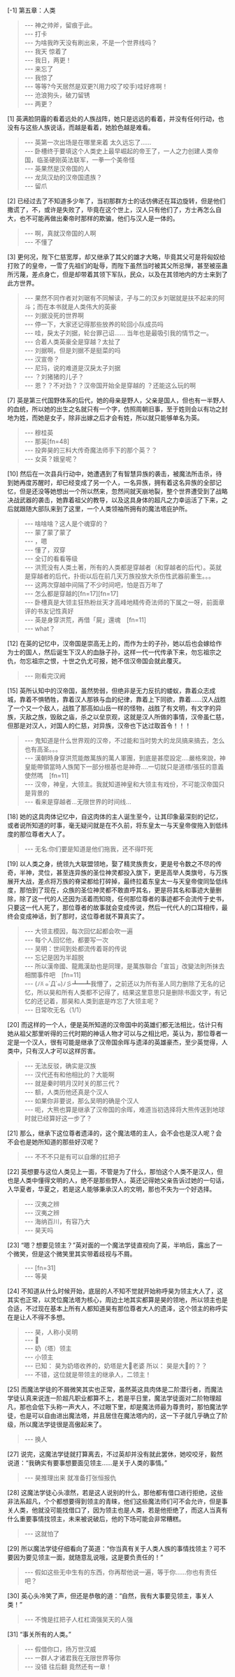 
[-1] 第五章：人类
>--- 神之帅斧，留痕于此。<br>
>--- 打卡<br>
>--- 为啥我昨天没有刷出来，不是一个世界线吗？<br>
>--- 我天 惊着了<br>
>--- 我日，两更！<br>
>--- 来忘了<br>
>--- 我惊了<br>
>--- 等等?今天居然是双更?(用力咬了咬手)哇好疼啊！<br>
>--- 沧浪狗头，破刀留锈<br>
>--- 两更？<br>

[1] 英满脸阴霾的看着远处的人族战阵，她只是远远的看着，并没有任何行动，也没有与这些人族说话，而越是看着，她脸色越是难看。
>--- 英第一次出场是在哪里来着   太久远忘了……<br>
>--- 卧槽终于要填这个人类史上最早崛起的帝王了，一人之力创建人类帝国，临圣硬刚英法联军，一拳一个美帝怪<br>
>--- 英果然是汉帝国的人<br>
>--- 龙凤汉劫的汉帝国遗族？<br>
>--- 留爪<br>

[2] 已经过去了不知道多少年了，当初那群方士的话仿佛还在耳边旋转，但是他们撒谎了，不，或许是失败了，毕竟在这个世上，汉人只有他们了，方士再怎么自大，也不可能再做出秦帝时那样的欺骗，他们与汉人是一体的。
>--- 啊，真就汉帝国的人啊<br>
>--- 不懂了<br>

[3] 更何况，陛下仁慈宽厚，却又继承了其父的雄才大略，毕竟其父可是将匈奴给打败了的皇帝，一雪了先祖们的耻辱，而陛下虽然当时被其父所忌惮，甚至被巫蛊所污蔑，差点身亡，但是却带着其领下军队，民众，以及在其领地内的方士来到了此方世界。
>--- 果然不同作者对刘琚有不同解读，孑与二的汉乡刘琚就是扶不起来的阿斗；而在本书就是人类伟大的英豪<br>
>--- 刘据没死的世界啊<br>
>--- 停一下，大家还记得那些放养的轮回小队成员吗<br>
>--- 哇，戾太子刘据，轮台罪己诏……
当年也是最吸引我的情节之一。<br>
>--- 合着人类英豪全是穿越？太扯了<br>
>--- 刘据啊，但是刘据不是挺菜的吗<br>
>--- 汉宣帝？<br>
>--- 尼玛，说的难道是汉戾太子刘据<br>
>--- ？刘猪猪的儿子？<br>
>--- 恩？？不对劲？？汉帝国开始全是穿越的  ？还能这么玩的啊<br>

[7] 英是第三代国野体系的后代，她的母亲是野人，父亲是国人，但也有一半野人的血统，所以她的出生之名就只有一个字，仿照周朝旧事，至于姓则会以有功之封地为姓，而她是女子，除非出嫁之后才会有姓，所以就只能够单名为英。
>--- 穆桂英<br>
>--- 那英[fn=48]<br>
>--- 投奔昊的三料大传奇魔法师手下的那个英？？<br>
>--- 女英？娥皇呢？<br>

[10] 然后在一次县兵行动中，她遭遇到了有智慧异族的袭击，被魔法所击杀，待到她再度苏醒时，却已经变成了另一个人，一名异族，拥有着这名异族的全部记忆，但是还没等她想出一个所以然来，忽然间就天崩地裂，整个世界遭受到了战略决战武器的袭击，她靠着祖父的教导，以及这具身体的超凡之力幸运活了下来，之后就跟随大部队来到了这里，一个人类领袖所拥有的魔法塔庇护所。
>--- 啥啥啥？这人是个魂穿的？<br>
>--- 蒙了蒙了蒙了<br>
>--- ，嗯<br>
>--- 懂了，双穿<br>
>--- 全订的看看等级<br>
>--- 洪荒没有人类土著，所有的人类都是穿越者（和穿越者的后代）。英就是穿越者的后代，扑街以后在前几天万族投放大杀伤性武器前重生。。。<br>
>--- 这两次穿越中间隔了不少时间吧，怕是百万年了<br>
>--- 怎么都是穿越的[fn=17][fn=17]<br>
>--- 卧槽真是大领主狂热粉丝天才高峰地精传奇法师的下属之一呀，前面章评的书友记性真好<br>
>--- 英是身穿洪荒，再借「屍」還魂　[fn=11]<br>
>--- what？<br>

[12] 在英的记忆中，汉帝国是崇高无上的，而作为士的子孙，她以后也会嫁给作为士的国人，然后诞生下汉人的血脉子孙，这样一代一代传承下来，勿忘祖宗之仇，勿忘祖宗之恨，十世之仇尤可报，她不信汉帝国会就此覆灭。
>--- 刚看完汉阙<br>

[15] 英所认知中的汉帝国，虽然势弱，但绝非是无力反抗的蝼蚁，靠着众志成城，靠着不惧牺牲，靠着汉人那铁与血的纪律，靠着上下同欲，靠着……汉人战胜了一个又一个敌人，战胜了那高如山岳一样的怪物，战胜了有文明，有文字的异族，灭敌之族，毁敌之庙，杀之以垒京观，这就是汉人所做的事情，汉帝虽仁慈，但那是对汉人，对国人的仁慈，对异族，汉帝也下达过取首令！！！
>--- 鬼知道是什么世界观的汉帝，不过能和当时势大的龙凤搞来搞去，怎么也有高圣。。。<br>
>--- 漢朝時身穿洪荒能敵萬族的萬人軍團，到底是甚麼設定‥‥嚴格來說，神皇能帶領當時人族闖下一部分根基也是神奇‥‥一切就只是道標/張狂的意義使然嗎　[fn=11]<br>
>--- 汉帝，神皇，大领主。我就知道神皇和大领主有戏份，不可能汉帝国只是背景的<br>
>--- 看来是穿越者...无限世界的时间线...<br>

[18] 她的这具肉体记忆中，自这肉体的主人诞生至今，让其印象最深刻的记忆，或者说所知道的时事，毫无疑问就是在不久前，将东皇太一与天皇帝俊拖入到低纬度的那位尊者大人了。
>--- 无名:你们要是知道是他们拖我，还不得吓死<br>

[19] 以人类之身，统领九大联盟领地，娶了精灵族贵女，更是号令数之不尽的传奇，半神，灵位，甚至连异族的圣位神灵都投入旗下，更是高举人类旗号，与万族展开大战，差点将万族的脊梁都给打碎掉，最终拉着东皇太一与天皇帝俊同坠低纬度，那怕到了现在，众族的圣位神灵都不敢直呼其名，更是将其名和事迹大量删除，除了这一代的人还因为活着而知晓，任何那位尊者的事迹都不会流传于史书，只要这一代人死了，那位尊者的故事就会变成传说，然后一代代人的口耳相传，最终会变成神话，到了那时，这位尊者就不算真实了。
>--- 大领主模因，每次回忆起都会吹一遍<br>
>--- 每个人回忆他，都要写一次<br>
>--- 吴明：世间到处都流传着哥的传说<br>
>--- 忘记是因为半超脱<br>
>--- 所以漢帝國、龍鳳漢劫也是同理，是萬族聯合「宣旨」改變法則所抹去相關事件吧　[fn=11]<br>
>--- (ﾉꐦ ๑´Д`๑)ﾉ彡┻━┻我懵了，之前还以为所有圣人同力删除了无名的记忆，所以昊和所有人类都不记得了，结果这里意思只是删除书面文字，有记忆的还记着，那昊和人类到底是咋忘了大领主呢？<br>
>--- 日常吹无名（1/1）<br>

[20] 而这样的一个人，便是英所知道的汉帝国中的英雄们都无法相比，估计只有她从祖父那里听得的三代时期的神话人物才可以与之相比吧，英认为，那位尊者一定是一个汉人，很有可能是继承了汉帝国余晖与遗泽的英雄豪杰，至少英觉得，人类中，只有汉人才可以这样厉害。
>--- 无法反驳，确实是汉族<br>
>--- 汉代还有和他相比的？大能啊<br>
>--- 就是秦时明月汉时关的那三代？<br>
>--- 额，人类历他还真是个汉人<br>
>--- 如果你非要说，那么吴明的确是个汉人<br>
>--- 呃，大熊也算是继承了汉帝国的余晖，难道当初选择将大熊传送到地球时就已经算好这一步了？<br>

[21] 那么，继承下这位尊者遗泽的，这个魔法塔的主人，会不会也是汉人呢？会不会也是她所知道的那些好汉呢？
>--- 不不不只是有可以自爆的扛把子<br>

[22] 英想要与这位人类见上一面，不管是为了什么，那怕这个人类不是汉人，但也是人类中懂得文明的人，绝不是那些野人，英还记得她父亲告诉过她的一句话，入华夏者，华夏之，若是这人能够秉承汉人的文明，那也不失为一个好选择。
>--- 汉夷之辨<br>
>--- 汉夷之辨<br>
>--- 海纳百川，有容乃大<br>
>--- 昊天吗<br>

[23] “嗯？想要见领主？”英对面的一个魔法学徒直视向了英，半响后，露出了一个微笑，但是这个微笑里其实带着歧视与不屑。
>--- [fn=31]<br>
>--- 等昊<br>

[24] 不知道从什么时候开始，底层的人不知不觉就开始称呼昊为领主大人了，这其实也正常，以灵位魔法塔为核心，周边土地其实都算是昊的领地，所以领主也是合适，不过现在基本上所有人都知道昊有那位尊者大人的遗泽，这个领主的称呼实在是让人不得不多想。
>--- 昊，人称小吴明<br>
>--- 🐻<br>
>--- 奶（塔）领主<br>
>--- 小领主<br>
>--- 已知：
    昊为奶塔收养的，奶塔是大🐻老婆
所以： 
    昊是大🐻的？？<br>
>--- 不错，这位就是带领主的继承人，二领主！<br>

[25] 而魔法学徒的不屑微笑其实也正常，虽然英这具肉体是二阶潜行者，而魔法学徒认真来说连一阶超凡职业都算不上，若是平日里，魔法学徒面对二阶物理超凡，那也会低下头称一声大人，不过眼下里，却是魔法师最为尊贵时，那怕魔法学徒，也是可以自由进出魔法塔，并且居住在魔法塔内的，这一下子就几乎确立了阶级，所以魔法学徒很是高傲起来了。
>--- 换人<br>

[27] 说完，这魔法学徒就打算离去，不过英却并没有就此罢休，她咬咬牙，毅然说道：“我确实有要事想要面见领主……是关于人类的事情。”
>--- 昊推理出来  就准备打张恒报仇<br>

[28] 这魔法学徒心头凛然，若是这人说别的什么，那他都有借口进行拒绝，这些非法系超凡，个个都想要得到领主的青睐，他们这些魔法师们可不会允许，但是事关人类，他就没可能找借口了，因为领主也是人类，若是他拒绝了，而这人当真有什么重要事情找领主，未来被说破后，他的下场可能会非常糟糕。
>--- 这就怕了<br>

[29] 所以魔法学徒仔细看向了英道：“你当真有关于人类人族的事情找领主？可不要因为要见领主一面，就随意乱说哦，这是要负责任的！”
>--- 假如这些无中生有的东西，你再帮他说一遍，等于你……你也有责任吧？<br>

[30] 英心头冷笑了声，但还是恭敬的道：“自然，我有大事要见领主，事关人类！”
>--- 不愧是扛把子人杠杠滴强吴天的人强<br>

[31] “事关所有的人类。”
>--- 假借你口，扬万世汉威<br>
>--- 一群人才诸君我在无限世界等你<br>
>--- 没错 往后翻 竟然还有一章！<br>
